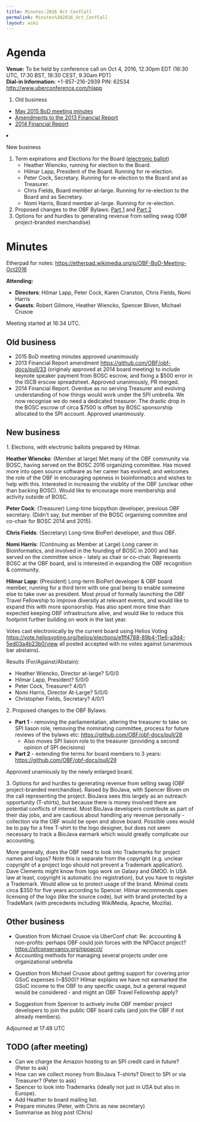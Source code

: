 ```yaml
---
title: Minutes:2016 Oct ConfCall
permalink: Minutes%3A2016_Oct_ConfCall
layout: wiki
---
```


# Agenda

**Venue:** To be held by conference call on Oct 4, 2016, 12.30pm EDT
(16:30 UTC, 17:30 BST, 18:30 CEST, 9.30am PDT)  
**Dial-in Information:** +1-857-216-2939 PIN: 62534
<http://www.uberconference.com/hlapp>

1.  Old business

- [ May 2015 BoD meeting minutes](Minutes:2015_May_ConfCall "wikilink")
- [Amendments to the 2013 Financial
  Report](https://github.com/OBF/obf-docs/pull/33)
- [2014 Financial Report](https://github.com/OBF/obf-docs/pull/34)

<li>

New business

</li>

1.  Term expirations and Elections for the Board ([electronic
    ballot](https://vote.heliosvoting.org/helios/e/obf-2016))
    - Heather Wiencko, running for election to the Board.
    - Hilmar Lapp, President of the Board. Running for re-election.
    - Peter Cock, Secretary. Running for re-election to the Board and as
      Treasurer.
    - Chris Fields, Board member at-large. Running for re-election to
      the Board and as Secretary.
    - Nomi Harris, Board member at-large. Running for re-election.
2.  Proposed changes to the OBF Bylaws: [Part
    1](https://github.com/OBF/obf-docs/pull/28) and [Part
    2](https://github.com/OBF/obf-docs/pull/29)
3.  Options for and hurdles to generating revenue from selling swag (OBF
    project-branded merchandise)

</ol>

# Minutes

Etherpad for notes:
<https://etherpad.wikimedia.org/p/OBF-BoD-Meeting-Oct2016>

**Attending:**

- **Directors**: Hilmar Lapp, Peter Cock, Karen Cranston, Chris Fields,
  Nomi Harris
- **Guests**: Robert Gilmore, Heather Wiencko, Spencer Bliven, Michael
  Crusoe

Meeting started at 16:34 UTC.

## Old business

- 2015 BoD meeting minutes approved unanimously
- 2013 Financial Report amendment
  <https://github.com/OBF/obf-docs/pull/33> (originaly approved at 2014
  board meeting) to include keynote speaker payment from BOSC escrow,
  and fixing a \$500 error in the ISCB erscow spreadsheet. Approved
  unanimously, PR merged.
- 2014 Financial Report. Overdue as no serving Treasurer and evolving
  understanding of how things would work under the SPI umbrella. We now
  recognise we do need a dedicated treasurer. The drastic drop in the
  BOSC escrow of circa \$7500 is offset by BOSC sponsorship allocated to
  the SPI account. Approved unanimously.

## New business

1\. Elections, with electronic ballots prepared by Hilmar.

**Heather Wiencko**: (Member at large) Met many of the OBF community via
BOSC, having served on the BOSC 2016 organizing committee. Has moved
more into open source software as her career has evolved, and welcomes
the role of the OBF in encouraging openess in bioinformatics and wishes
to help with this. Interested in increasing the visiblity of the OBF
(unclear other than backing BOSC). Would like to encourage more
membership and activity outside of BOSC.

**Peter Cock**: (Treasurer) Long-time biopython developer, previous OBF
secretary. (Didn't say, but member of the BOSC organising commitee and
co-chair for BOSC 2014 and 2015).

**Chris Fields**: (Secretary) Long-time BioPerl developer, and thus OBF.

**Nomi Harris**: (Continuing as Member at Large) Long career in
Bioinformatics, and involved in the founding of BOSC in 2000 and has
served on the committee since - lately as chair or co-chair. Represents
BOSC at the OBF board, and is interested in expanding the OBF
recognition & community.

**Hilmar Lapp**: (President) Long-term BioPerl developer & OBF board
member, running for a third term with one goal being to enable someone
else to take over as president. Most proud of formally launching the OBF
Travel Fellowship to improve diversity at relevant events, and would
like to expand this with more sponsorship. Has also spent more time than
expected keeping OBF infrastructure alive, and would like to reduce this
footprint further building on work in the last year.

Votes cast electronically by the current board using Helios Voting
<https://vote.heliosvoting.org/helios/elections/e1ff4788-89b4-11e6-a3d4-5ed03a4b23b0/view>
all posted accepted with no votes against (unanimous bar abstains).

Results (For/Against/Abstain):

- Heather Wiencko, Director at-large? 5/0/0
- Hilmar Lapp, President? 5/0/0
- Peter Cock, Treasurer? 4/0/1
- Nomi Harris, Director At-Large? 5/0/0
- Christopher Fields, Secretary? 4/0/1

2\. Proposed changes to the OBF Bylaws:

- **Part 1** - removing the parliamentatian, altering the treasurer to
  take on SPI liason role, removing the nominating committee, process
  for future reviews of the bylaws etc:
  <https://github.com/OBF/obf-docs/pull/28>
  - Also moves SPI liason role to the treasurer (providing a second
    opinion of SPI decisions)
- **Part 2** - extending the terms for board members to 3 years:
  <https://github.com/OBF/obf-docs/pull/29>

Approved unamiously by the newly enlarged board.

3\. Options for and hurdles to generating revenue from selling swag (OBF
project-branded merchandise). Raised by BioJava, with Spencer Bliven on
the call representing the project. BioJava sees this largely as an
outreach opportunity (T-shirts), but because there is money involved
there are potential conflicts of interest. Most BioJava developers
contribute as part of their day jobs, and are cautious about handling
any revenue personally - collection via the OBF would be open and above
board. Possible uses would be to pay for a free T-shirt to the logo
designer, but does not seem necessary to track a BioJava earmark which
would greatly complicate our accounting.

More generally, does the OBF need to look into Trademarks for project
names and logos? Note this is separate from the copyright (e.g. unclear
copyright of a project logo should not prevent a Trademark application).
Dave Clements might know from logo work on Galaxy and GMOD. In USA law
at least, copyright is automatic (no registration), but you have to
register a Trademark. Would allow us to protect usage of the brand.
Minimal costs circa \$350 for five years according to Spencer. Hilmar
recommends open licensing of the logo (like the source code), but with
brand protected by a TradeMark (with precedents including WikiMedia,
Apache, Mozilla).

## Other business

- Question from Michael Crusoe via UberConf chat: Re: accounting &
  non-profits: perhaps OBF could join forces with the NPOacct
  project?https://sfconservancy.org/npoacct/
- Accounting methods for managing several projects under one
  organizational umbrella

<!-- -->

- Question from Michael Crusoe about getting support for covering prior
  GSoC expenses (~\$500)? Hilmar explains we have not earmarked the GSoC
  income to the OBF to any specific usage, but a general request would
  be considered - and might an OBF Travel Fellowship apply?

<!-- -->

- Suggestion from Spencer to actively invite OBF member project
  developers to join the public OBF board calls (and join the OBF if not
  already members).

Adjourned at 17:48 UTC

## TODO (after meeting)

- Can we charge the Amazon hosting to an SPI credit card in future?
  (Peter to ask)
- How can we collect money from BioJava T-shirts? Direct to SPI or via
  Treasurer? (Peter to ask)
- Spencer to look into Trademarks (ideally not just in USA but also in
  Europe).
- Add Heather to board mailing list.
- Prepare minutes (Peter, with Chris as new secretary)
- Summarise as blog post (Chris)
